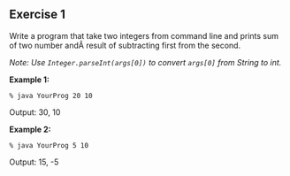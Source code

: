 ## Exercise 1
Write a program that take two integers from command line and prints sum of two number andÂ result of subtracting first from the second.

*Note: Use `Integer.parseInt(args[0])` to convert ```args[0]``` from String to int.*

**Example 1:**
```
% java YourProg 20 10
```
Output: 30, 10

**Example 2:**
```
% java YourProg 5 10
```
Output: 15, -5
